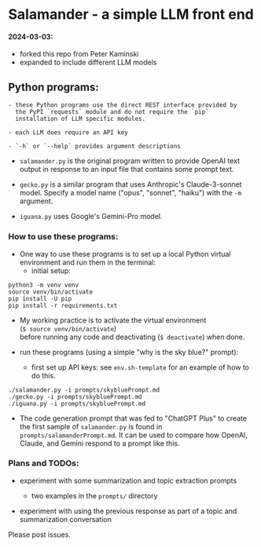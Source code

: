 # Salamander - a simple LLM front end

#### 2024-03-03:
- forked this repo from Peter Kaminski
- expanded to include different LLM models

## Python programs:
	- these Python programs use the direct REST interface provided by
      the PyPI `requests` module and do not require the `pip`
      installation of LLM specific modules.  
	  
	- each LLM does require an API key  
	
	- `-h` or `--help` provides argument descriptions
	
- `salamander.py` is the original program written to provide OpenAI text
  output in response to an input file that contains some prompt text.

- `gecko.py` is a similar program that uses Anthropic's Claude-3-sonnet model. Specify a model name ("opus", "sonnet",
  "haiku") with the `-m` argument.
  
- `iguana.py` uses Google's Gemini-Pro model.

### How to use these programs:

- One way to use these programs is to set up a local Python virtual
  environment and run them in the terminal:  
  - initial setup:  
  
``` shell
python3 -m venv venv
source venv/bin/activate
pip install -U pip
pip install -r requirements.txt
```
  - My working practice is to activate the virtual environment  
   (`$ source venv/bin/activate`)  
   before running any code and deactivating (`$ deactivate`)  when done.  

  - run these programs (using a simple "why is the sky blue?" prompt):
    - first set up API keys: see `env.sh-template` for an example of how to
      do this.

``` shell
./salamander.py -i prompts/skybluePrompt.md
./gecko.py -i prompts/skybluePrompt.md
./iguana.py -i prompts/skybluePrompt.md
```

 - The code generation prompt that was fed to "ChatGPT Plus" to create
   the first sample of `salamander.py` is found in
   `prompts/salamanderPrompt.md`. It can be used to compare how OpenAI,
   Claude, and Gemini respond to a prompt like this.  

### Plans and TODOs:
   
 - experiment with some summarization and topic extraction prompts  
   - two examples in the `prompts/` directory
 
 - experiment with using the previous response as part of a topic and
   summarization conversation  

Please post issues.
